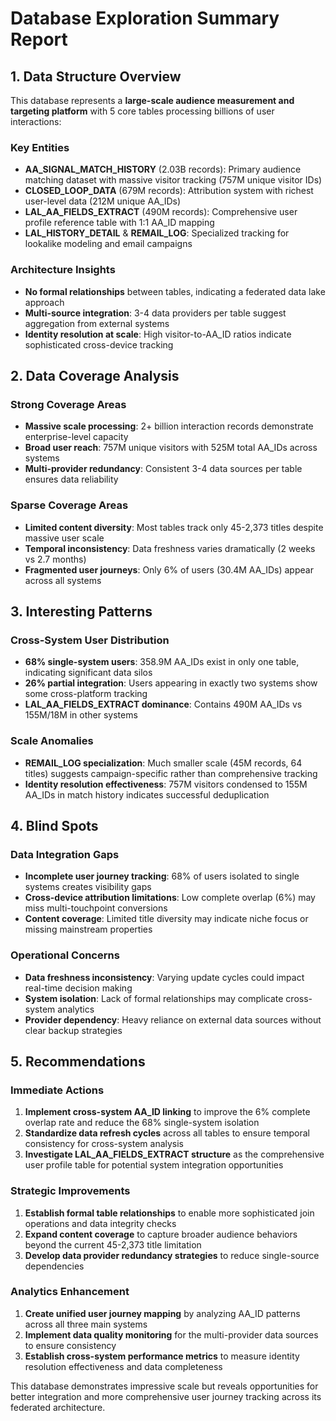 # Database Exploration Summary Report

## 1. Data Structure Overview

This database represents a **large-scale audience measurement and targeting platform** with 5 core tables processing billions of user interactions:

### Key Entities
- **AA_SIGNAL_MATCH_HISTORY** (2.03B records): Primary audience matching dataset with massive visitor tracking (757M unique visitor IDs)
- **CLOSED_LOOP_DATA** (679M records): Attribution system with richest user-level data (212M unique AA_IDs)
- **LAL_AA_FIELDS_EXTRACT** (490M records): Comprehensive user profile reference table with 1:1 AA_ID mapping
- **LAL_HISTORY_DETAIL** & **REMAIL_LOG**: Specialized tracking for lookalike modeling and email campaigns

### Architecture Insights
- **No formal relationships** between tables, indicating a federated data lake approach
- **Multi-source integration**: 3-4 data providers per table suggest aggregation from external systems
- **Identity resolution at scale**: High visitor-to-AA_ID ratios indicate sophisticated cross-device tracking

## 2. Data Coverage Analysis

### Strong Coverage Areas
- **Massive scale processing**: 2+ billion interaction records demonstrate enterprise-level capacity
- **Broad user reach**: 757M unique visitors with 525M total AA_IDs across systems
- **Multi-provider redundancy**: Consistent 3-4 data sources per table ensures data reliability

### Sparse Coverage Areas
- **Limited content diversity**: Most tables track only 45-2,373 titles despite massive user scale
- **Temporal inconsistency**: Data freshness varies dramatically (2 weeks vs 2.7 months)
- **Fragmented user journeys**: Only 6% of users (30.4M AA_IDs) appear across all systems

## 3. Interesting Patterns

### Cross-System User Distribution
- **68% single-system users**: 358.9M AA_IDs exist in only one table, indicating significant data silos
- **26% partial integration**: Users appearing in exactly two systems show some cross-platform tracking
- **LAL_AA_FIELDS_EXTRACT dominance**: Contains 490M AA_IDs vs 155M/18M in other systems

### Scale Anomalies
- **REMAIL_LOG specialization**: Much smaller scale (45M records, 64 titles) suggests campaign-specific rather than comprehensive tracking
- **Identity resolution effectiveness**: 757M visitors condensed to 155M AA_IDs in match history indicates successful deduplication

## 4. Blind Spots

### Data Integration Gaps
- **Incomplete user journey tracking**: 68% of users isolated to single systems creates visibility gaps
- **Cross-device attribution limitations**: Low complete overlap (6%) may miss multi-touchpoint conversions
- **Content coverage**: Limited title diversity may indicate niche focus or missing mainstream properties

### Operational Concerns
- **Data freshness inconsistency**: Varying update cycles could impact real-time decision making
- **System isolation**: Lack of formal relationships may complicate cross-system analytics
- **Provider dependency**: Heavy reliance on external data sources without clear backup strategies

## 5. Recommendations

### Immediate Actions
1. **Implement cross-system AA_ID linking** to improve the 6% complete overlap rate and reduce the 68% single-system isolation
2. **Standardize data refresh cycles** across all tables to ensure temporal consistency for cross-system analysis
3. **Investigate LAL_AA_FIELDS_EXTRACT structure** as the comprehensive user profile table for potential system integration opportunities

### Strategic Improvements
1. **Establish formal table relationships** to enable more sophisticated join operations and data integrity checks
2. **Expand content coverage** to capture broader audience behaviors beyond the current 45-2,373 title limitation
3. **Develop data provider redundancy strategies** to reduce single-source dependencies

### Analytics Enhancement
1. **Create unified user journey mapping** by analyzing AA_ID patterns across all three main systems
2. **Implement data quality monitoring** for the multi-provider data sources to ensure consistency
3. **Establish cross-system performance metrics** to measure identity resolution effectiveness and data completeness

This database demonstrates impressive scale but reveals opportunities for better integration and more comprehensive user journey tracking across its federated architecture.